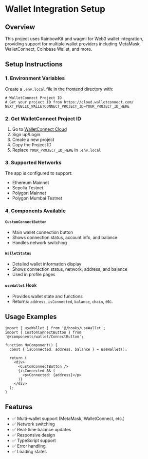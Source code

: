 # Wallet Integration Setup

## Overview

This project uses RainbowKit and wagmi for Web3 wallet integration, providing support for multiple wallet providers including MetaMask, WalletConnect, Coinbase Wallet, and more.

## Setup Instructions

### 1. Environment Variables

Create a `.env.local` file in the frontend directory with:

```env
# WalletConnect Project ID
# Get your project ID from https://cloud.walletconnect.com/
NEXT_PUBLIC_WALLETCONNECT_PROJECT_ID=YOUR_PROJECT_ID_HERE
```

### 2. Get WalletConnect Project ID

1. Go to [WalletConnect Cloud](https://cloud.walletconnect.com/)
2. Sign up/Login
3. Create a new project
4. Copy the Project ID
5. Replace `YOUR_PROJECT_ID_HERE` in `.env.local`

### 3. Supported Networks

The app is configured to support:

- Ethereum Mainnet
- Sepolia Testnet
- Polygon Mainnet
- Polygon Mumbai Testnet

### 4. Components Available

#### `CustomConnectButton`

- Main wallet connection button
- Shows connection status, account info, and balance
- Handles network switching

#### `WalletStatus`

- Detailed wallet information display
- Shows connection status, network, address, and balance
- Used in profile pages

#### `useWallet` Hook

- Provides wallet state and functions
- Returns: `address`, `isConnected`, `balance`, `chain`, etc.

## Usage Examples

```tsx
import { useWallet } from '@/hooks/useWallet';
import { CustomConnectButton } from '@/components/wallet/ConnectButton';

function MyComponent() {
  const { isConnected, address, balance } = useWallet();
  
  return (
    <div>
      <CustomConnectButton />
      {isConnected && (
        <p>Connected: {address}</p>
      )}
    </div>
  );
}
```

## Features

- ✅ Multi-wallet support (MetaMask, WalletConnect, etc.)
- ✅ Network switching
- ✅ Real-time balance updates
- ✅ Responsive design
- ✅ TypeScript support
- ✅ Error handling
- ✅ Loading states
